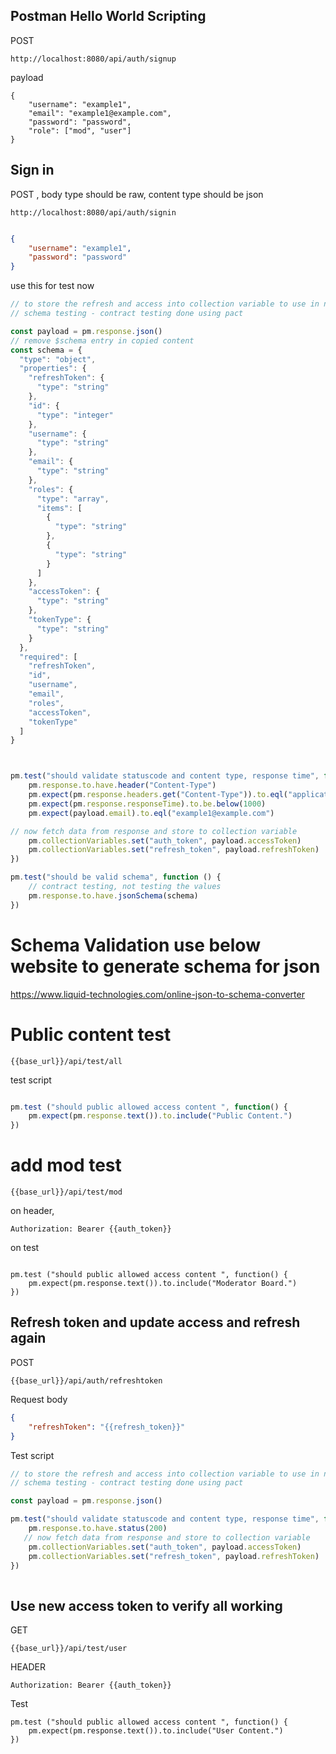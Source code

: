 ## Postman Hello World Scripting

POST

```
http://localhost:8080/api/auth/signup
```

payload 

```
{
    "username": "example1",
    "email": "example1@example.com",
    "password": "password",
    "role": ["mod", "user"]
}
```

## Sign in

POST , body type should be raw, content type should be json 

```
http://localhost:8080/api/auth/signin
```

```json

{
    "username": "example1",
    "password": "password"
}
```

use this for test now

```javascript
// to store the refresh and access into collection variable to use in next request
// schema testing - contract testing done using pact

const payload = pm.response.json()
// remove $schema entry in copied content
const schema = {
  "type": "object",
  "properties": {
    "refreshToken": {
      "type": "string"
    },
    "id": {
      "type": "integer"
    },
    "username": {
      "type": "string"
    },
    "email": {
      "type": "string"
    },
    "roles": {
      "type": "array",
      "items": [
        {
          "type": "string"
        },
        {
          "type": "string"
        }
      ]
    },
    "accessToken": {
      "type": "string"
    },
    "tokenType": {
      "type": "string"
    }
  },
  "required": [
    "refreshToken",
    "id",
    "username",
    "email",
    "roles",
    "accessToken",
    "tokenType"
  ]
}



pm.test("should validate statuscode and content type, response time", function() {
    pm.response.to.have.header("Content-Type")
    pm.expect(pm.response.headers.get("Content-Type")).to.eql("application/json")
    pm.expect(pm.response.responseTime).to.be.below(1000)
    pm.expect(payload.email).to.eql("example1@example.com")

// now fetch data from response and store to collection variable
    pm.collectionVariables.set("auth_token", payload.accessToken)
    pm.collectionVariables.set("refresh_token", payload.refreshToken)
})

pm.test("should be valid schema", function () {
    // contract testing, not testing the values
    pm.response.to.have.jsonSchema(schema)
})

```

# Schema Validation use below website to generate schema for json

https://www.liquid-technologies.com/online-json-to-schema-converter

# Public content test

```
{{base_url}}/api/test/all
```

test script 

```javascript

pm.test ("should public allowed access content ", function() {
    pm.expect(pm.response.text()).to.include("Public Content.")
})
```


# add mod test 

```
{{base_url}}/api/test/mod
```

on header, 

```
Authorization: Bearer {{auth_token}} 
```

on test 

```test

pm.test ("should public allowed access content ", function() {
    pm.expect(pm.response.text()).to.include("Moderator Board.")
})

```


## Refresh token and update access and refresh again

POST 

```
{{base_url}}/api/auth/refreshtoken
```

Request body

```json
{
    "refreshToken": "{{refresh_token}}"
}
```

Test script

```javascript
// to store the refresh and access into collection variable to use in next request
// schema testing - contract testing done using pact

const payload = pm.response.json()

pm.test("should validate statuscode and content type, response time", function() {
    pm.response.to.have.status(200)
   // now fetch data from response and store to collection variable
    pm.collectionVariables.set("auth_token", payload.accessToken)
    pm.collectionVariables.set("refresh_token", payload.refreshToken)
})
 
```

## Use new access token to verify all working
GET

```
{{base_url}}/api/test/user
```

HEADER

```
Authorization: Bearer {{auth_token}} 
```

Test

```
pm.test ("should public allowed access content ", function() {
    pm.expect(pm.response.text()).to.include("User Content.")
})
```
